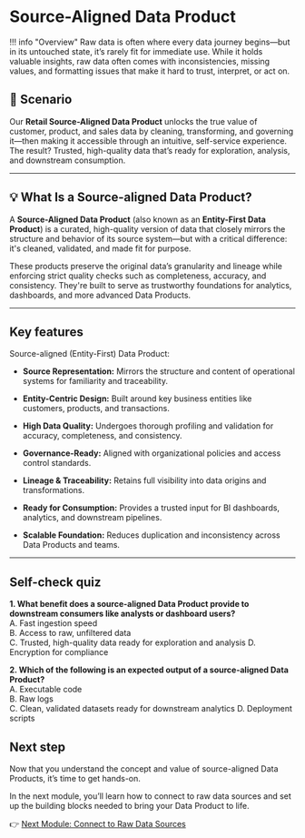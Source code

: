 # Source-Aligned Data Product
!!! info "Overview"
    Raw data is often where every data journey begins—but in its untouched state, it’s rarely fit for immediate use. While it holds valuable insights, raw data often comes with inconsistencies, missing values, and formatting issues that make it hard to trust, interpret, or act on.

## 📘 Scenario

Our **Retail Source-Aligned Data Product** unlocks the true value of customer, product, and sales data by cleaning, transforming, and governing it—then making it accessible through an intuitive, self-service experience. The result? Trusted, high-quality data that’s ready for exploration, analysis, and downstream consumption.

---

## 💡 What Is a Source-aligned Data Product?

A **Source-Aligned Data Product** (also known as an **Entity-First Data Product**) is a curated, high-quality version of data that closely mirrors the structure and behavior of its source system—but with a critical difference: it's cleaned, validated, and made fit for purpose.

These products preserve the original data’s granularity and lineage while enforcing strict quality checks such as completeness, accuracy, and consistency. They're built to serve as trustworthy foundations for analytics, dashboards, and more advanced Data Products.

---

## Key features

Source-aligned (Entity-First) Data Product:

- **Source Representation:**  Mirrors the structure and content of operational systems for familiarity and traceability.

- **Entity-Centric Design:** Built around key business entities like customers, products, and transactions.

- **High Data Quality:**  Undergoes thorough profiling and validation for accuracy, completeness, and consistency.

- **Governance-Ready:**  Aligned with organizational policies and access control standards.

- **Lineage & Traceability:**  Retains full visibility into data origins and transformations.

- **Ready for Consumption:**  Provides a trusted input for BI dashboards, analytics, and downstream pipelines.

- **Scalable Foundation:**  Reduces duplication and inconsistency across Data Products and teams.

---

## Self-check quiz

**1. What benefit does a source-aligned Data Product provide to downstream consumers like analysts or dashboard users?**  <br>
  A. Fast ingestion speed  
  B. Access to raw, unfiltered data  
  C. Trusted, high-quality data ready for exploration and analysis
  D. Encryption for compliance

**2. Which of the following is an expected output of a source-aligned Data Product?**  
  A. Executable code  
  B. Raw logs  
  C. Clean, validated datasets ready for downstream analytics 
  D. Deployment scripts

## Next step

Now that you understand the concept and value of source-aligned Data Products, it’s time to get hands-on.

In the next module, you’ll learn how to connect to raw data sources and set up the building blocks needed to bring your Data Product to life.

👉 [Next Module: Connect to Raw Data Sources](/learn/dp_foundations1_learn_track/data_source_connectivity/)
